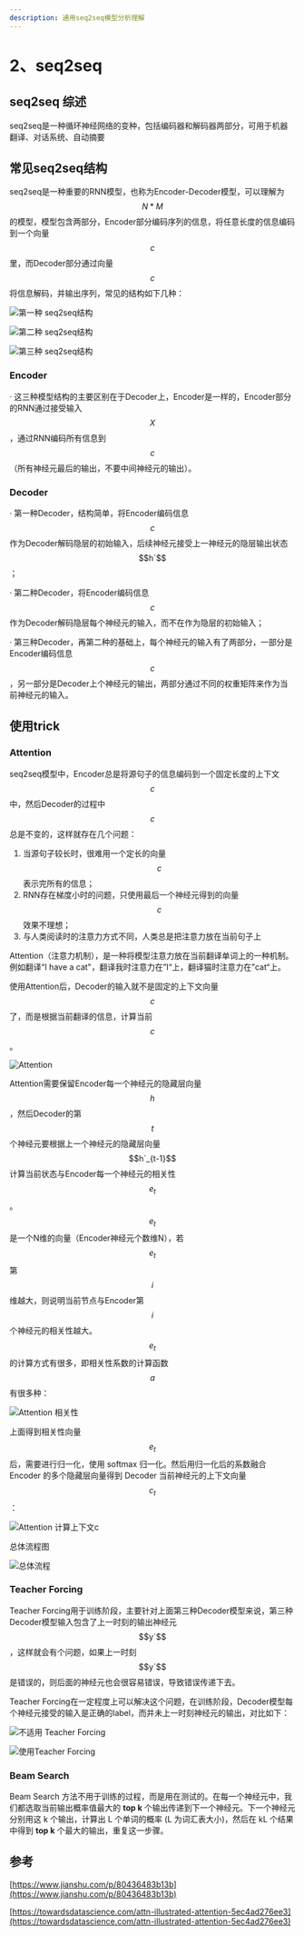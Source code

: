 ```yaml
---
description: 通用seq2seq模型分析理解
---
```


# 2、seq2seq

## seq2seq 综述

seq2seq是一种循环神经网络的变种，包括编码器和解码器两部分，可用于机器翻译、对话系统、自动摘要

## 常见seq2seq结构

seq2seq是一种重要的RNN模型，也称为Encoder-Decoder模型，可以理解为 $$N*M$$ 的模型，模型包含两部分，Encoder部分编码序列的信息，将任意长度的信息编码到一个向量 $$c$$ 里，而Decoder部分通过向量 $$c$$ 将信息解码，并输出序列，常见的结构如下几种：

![&#x7B2C;&#x4E00;&#x79CD; seq2seq&#x7ED3;&#x6784;](../.gitbook/assets/image%20%2813%29.png)

![&#x7B2C;&#x4E8C;&#x79CD; seq2seq&#x7ED3;&#x6784;](../.gitbook/assets/image%20%289%29.png)

![&#x7B2C;&#x4E09;&#x79CD; seq2seq&#x7ED3;&#x6784;](../.gitbook/assets/image%20%287%29.png)

### Encoder

· 这三种模型结构的主要区别在于Decoder上，Encoder是一样的，Encoder部分的RNN通过接受输入 $$X$$ ，通过RNN编码所有信息到 $$c$$ （所有神经元最后的输出，不要中间神经元的输出）。

### Decoder

· 第一种Decoder，结构简单，将Encoder编码信息 $$c$$ 作为Decoder解码隐层的初始输入，后续神经元接受上一神经元的隐层输出状态 $$h`$$ ；

· 第二种Decoder，将Encoder编码信息 $$c$$ 作为Decoder解码隐层每个神经元的输入，而不在作为隐层的初始输入；

·  第三种Decoder，再第二种的基础上，每个神经元的输入有了两部分，一部分是Encoder编码信息 $$c$$，另一部分是Decoder上个神经元的输出，两部分通过不同的权重矩阵来作为当前神经元的输入。

## 使用trick

### Attention

seq2seq模型中，Encoder总是将源句子的信息编码到一个固定长度的上下文 $$c$$ 中，然后Decoder的过程中 $$c$$ 总是不变的，这样就存在几个问题：

1. 当源句子较长时，很难用一个定长的向量 $$c$$ 表示完所有的信息；
2. RNN存在梯度小时的问题，只使用最后一个神经元得到的向量 $$c$$ 效果不理想；
3. 与人类阅读时的注意力方式不同，人类总是把注意力放在当前句子上

Attention（注意力机制），是一种将模型注意力放在当前翻译单词上的一种机制。例如翻译“I have a cat"，翻译我时注意力在”I“上，翻译猫时注意力在”cat“上。

使用Attention后，Decoder的输入就不是固定的上下文向量 $$c$$ 了，而是根据当前翻译的信息，计算当前 $$c$$ 。

![Attention](../.gitbook/assets/image%20%2812%29.png)

Attention需要保留Encoder每一个神经元的隐藏层向量 $$h$$ ，然后Decoder的第 $$t$$ 个神经元要根据上一个神经元的隐藏层向量 $$h`_{t-1}$$ 计算当前状态与Encoder每一个神经元的相关性 $$e_{t}$$ 。 $$e_{t}$$ 是一个N维的向量（Encoder神经元个数维N），若$$e_{t}$$第 $$i$$ 维越大，则说明当前节点与Encoder第 $$i$$ 个神经元的相关性越大。$$e_{t}$$的计算方式有很多，即相关性系数的计算函数 $$a$$ 有很多种：

![Attention &#x76F8;&#x5173;&#x6027;](../.gitbook/assets/image%20%286%29.png)

 上面得到相关性向量 $$e_{t}$$  后，需要进行归一化，使用 softmax 归一化。然后用归一化后的系数融合 Encoder 的多个隐藏层向量得到 Decoder 当前神经元的上下文向量 $$c_{t}$$ ：

![Attention &#x8BA1;&#x7B97;&#x4E0A;&#x4E0B;&#x6587;c](../.gitbook/assets/image%20%282%29.png)

总体流程图

![&#x603B;&#x4F53;&#x6D41;&#x7A0B;](../.gitbook/assets/image%20%283%29.png)

### Teacher Forcing

Teacher Forcing用于训练阶段，主要针对上面第三种Decoder模型来说，第三种Decoder模型输入包含了上一时刻的输出神经元 $$y`$$ ，这样就会有个问题，如果上一时刻$$y`$$ 是错误的，则后面的神经元也会很容易错误，导致错误传递下去。

Teacher Forcing在一定程度上可以解决这个问题，在训练阶段，Decoder模型每个神经元接受的输入是正确的label，而并未上一时刻神经元的输出，对比如下：

![&#x4E0D;&#x9002;&#x7528; Teacher Forcing](../.gitbook/assets/image%20%288%29.png)

![&#x4F7F;&#x7528;Teacher Forcing](../.gitbook/assets/image%20%285%29.png)

### Beam Search

Beam Search 方法不用于训练的过程，而是用在测试的。在每一个神经元中，我们都选取当前输出概率值最大的 **top k** 个输出传递到下一个神经元。下一个神经元分别用这 k 个输出，计算出 L 个单词的概率 \(L 为词汇表大小\)，然后在 kL 个结果中得到 **top k** 个最大的输出，重复这一步骤。

## 参考

[https://www.jianshu.com/p/80436483b13b](https://www.jianshu.com/p/80436483b13b)

[https://towardsdatascience.com/attn-illustrated-attention-5ec4ad276ee3](https://towardsdatascience.com/attn-illustrated-attention-5ec4ad276ee3)



